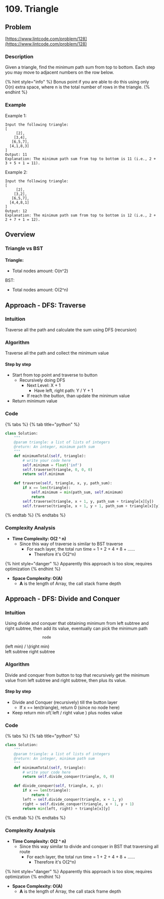 # 109. Triangle

## Problem

[https://www.lintcode.com/problem/128](https://www.lintcode.com/problem/128)

### Description 

Given a triangle, find the minimum path sum from top to bottom. Each step you may move to adjacent numbers on the row below.

{% hint style="info" %}
Bonus point if you are able to do this using only O\(n\) extra space, where n is the total number of rows in the triangle.
{% endhint %}

### Example

Example 1:

```text
Input the following triangle:
[
     [2],
    [3,4],
   [6,5,7],
  [4,1,8,3]
]
Output: 11
Explanation: The minimum path sum from top to bottom is 11 (i.e., 2 + 3 + 5 + 1 = 11).
```

Example 2:

```text
Input the following triangle:
[
     [2],
    [3,2],
   [6,5,7],
  [4,4,8,1]
]
Output: 12
Explanation: The minimum path sum from top to bottom is 12 (i.e., 2 + 2 + 7 + 1 = 12).
```

## Overview

### Triangle vs BST

#### Triangle:

* Total nodes amount: O\(n^2\)

BST:

* Total nodes amount: O\(2^n\)

## Approach - DFS: Traverse

### Intuition 

Traverse all the path and calculate the sum using DFS \(recursion\)

### Algorithm

Traverse all the path and collect the minimum value

#### Step by step

* Start from top point and traverse to button
  * Recursively doing DFS
    * Next Level: X + 1
      * Have left, right path: Y / Y + 1
    * If reach the button, than update the minimum value
* Return minimum value

### Code

{% tabs %}
{% tab title="python" %}
```python
class Solution:
    """
    @param triangle: a list of lists of integers
    @return: An integer, minimum path sum
    """
    def minimumTotal(self, triangle):
        # write your code here
        self.minimum = float('inf')
        self.traverse(triangle, 0, 0, 0)
        return self.minimum
    
    def traverse(self, triangle, x, y, path_sum):
        if x == len(triangle):
            self.minimum = min(path_sum, self.minimum)
            return 
        self.traverse(triangle, x + 1, y, path_sum + triangle[x][y])
        self.traverse(triangle, x + 1, y + 1, path_sum + triangle[x][y])

```
{% endtab %}
{% endtabs %}

### Complexity Analysis

* **Time Complexity: O\(2 ^ n\)**
  * Since this way of traverse is similar to BST traverse
    * For each layer, the total run time = 1 + 2 + 4 + 8 + ......
      * Therefore it's O\(2^n\)

{% hint style="danger" %}
Apparently this approach is too slow, requires optimization 
{% endhint %}

* **Space Complexity: O\(A\)**
  * **A** is the length of Array, the call stack frame depth



## Approach - DFS: Divide and Conquer 

### Intuition 

Using divide and conquer that obtaining minimum from left subtree and right subtree, then add its value, eventually can pick the minimum path

                     node  
 \(left min\) /            \\(right min\)  
left subtree         right subtree

### Algorithm

Divide and conquer from button to top that recursively get the minimum value from left subtree and right subtree, then plus its value.

#### Step by step

* Divide and Conquer \(recursively\) till the button layer
  * If x == len\(triangle\), return 0 \(since no node here\)
* Keep return min of\( left / right value \) plus nodes value

### Code

{% tabs %}
{% tab title="python" %}
```python
class Solution:
    """
    @param triangle: a list of lists of integers
    @return: An integer, minimum path sum
    """
    def minimumTotal(self, triangle):
        # write your code here
        return self.divide_conquer(triangle, 0, 0)
    
    def divide_conquer(self, triangle, x, y):
        if x == len(triangle):
            return 0
        left = self.divide_conquer(triangle, x + 1, y)
        right = self.divide_conquer(triangle, x + 1, y + 1)
        return min(left, right) + triangle[x][y]

```
{% endtab %}
{% endtabs %}

### Complexity Analysis

* **Time Complexity: O\(2 ^ n\)**
  * Since this way similar to divide and conquer in BST that traversing all route
    * For each layer, the total run time = 1 + 2 + 4 + 8 + ......
      * Therefore it's O\(2^n\)

{% hint style="danger" %}
Apparently this approach is too slow, requires optimization 
{% endhint %}

* **Space Complexity: O\(A\)**
  * **A** is the length of Array, the call stack frame depth





